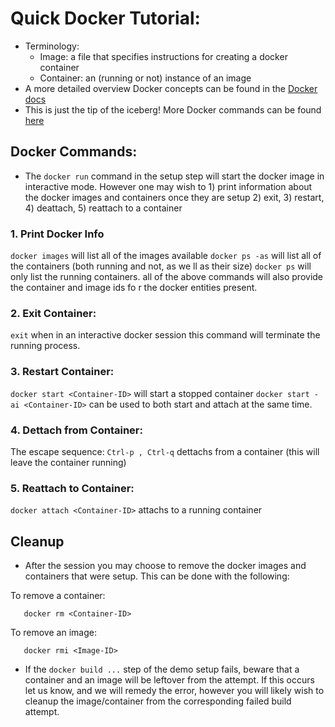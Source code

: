 # Quick Docker Tutorial:

  * Terminology:
    * Image: a file that specifies instructions for creating a docker container
    * Container: an (running or not) instance of an image
  * A more detailed overview Docker concepts can be found in the [Docker docs](https://docs.docker.com/engine/docker-overview/)
  * This is just the tip of the iceberg! More Docker commands can be found [here](https://docs.docker.com/engine/reference/commandline/docker/)

## Docker Commands:
  * The `docker run` command in the setup step will start the docker image in interactive mode. However one may wish to 1) print information about the docker images and containers once they are setup 2) exit, 3) restart, 4) deattach, 5) reattach to a container

### 1. Print Docker Info
  ```docker images```
  will list all of the images available
  ```docker ps -as```
  will list all of the containers (both running and not, as we
ll as their size)
  ```docker ps```
  will only list the running containers.
  all of the above commands will also provide the container and image ids fo
r the docker entities present.

### 2. Exit Container:
  ```exit```
  when in an interactive docker session this command will terminate the running process.
  
### 3. Restart Container:
  ```docker start <Container-ID>```
  will start a stopped container
  ```docker start -ai <Container-ID>```
  can be used to both start and attach at the same time.

### 4. Dettach from Container:
  The escape sequence:
  ```Ctrl-p , Ctrl-q```
  dettachs from a container (this will leave the container running)

### 5. Reattach to Container:
  ```docker attach <Container-ID>```
  attachs to a running container
  
## Cleanup
  * After the session you may choose to remove the docker images and containers that were setup. This can be done with the following:

To remove a container:
```
   docker rm <Container-ID>
```  
To remove an image:
```
   docker rmi <Image-ID>
```

  * If the `docker build ...` step of the demo setup fails, beware that a container and an image will be leftover from the attempt. If this occurs let us know, and we will remedy the error, however you will likely wish to cleanup the image/container from the corresponding failed build attempt.